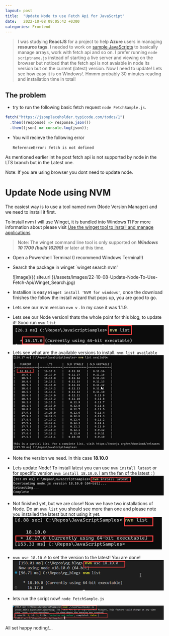 ```yaml
---
layout: post
title:  "Update Node to use Fetch Api for JavaScript"
date:   2022-10-08 09:05:42 +0300
categories: Frontend
---
```

> I was studying **ReactJS** for a project to help **Azure** users in managing **resource tags**. I needed to work on [sample JavaScripts](https://github.com/emrgcl/JavaScriptSamples) to basically manage arrays, work with fetch api and so on. I prefer running `node scriptname.js` instead of starting a live server and viewing on the browser but noticed that the fetch api is not avaiable in node lts version but on the current (latest) version. Now I need to update! Lets see how easy it is on Windows!. Hmmm probably 30 minutes reading and installation time in total!

## The problem
- try to run the following basic fetch request `node FetchSample.js`.

```JavaScript
fetch("https://jsonplaceholder.typicode.com/todos/1")
  .then((response) => response.json())
  .then((json) => console.log(json));
```
- You will recieve the following error

    `
    ReferenceError: fetch is not defined
    `

As mentioned earlier int he post fetch api is not supported by node in the LTS branch but in the Latest one.

Note: If you are  using browser you dont need to update node.

# Update Node using NVM

The easiest way is to use a tool named nvm (Node Version Manager) and we need to install it first.

To install nvm I will use Winget, it is bundled into Windows 11  For more information about please visit [Use the winget tool to install and manage applications](https://learn.microsoft.com/en-us/windows/package-manager/winget/)

> Note: The winget command line tool is only supported on ***Windows 10 1709 (build 16299)*** or later at this time.
- Open a Powershell Terminal (I recommend Windows Terminal!)
- Search the package in winget `winget search nvm' 

    ![image]({{ site.url }}/assets/images/22-10-08-Update-Node-To-Use-Fetch-Api/Winget_Search.jpg)

- Installion is easy `Winget install 'NVM for windows'`, once the download finishes the follow the install wizard that pops up, you are good to go.
- Lets see our nvm version `nvm v` . In my case it was 1.1.9.
- Lets see our Node version! thats the whole point for this blog, to update it! Sooo run `nvm list`
    ![image](../assets/images/22-10-08-Update-Node-To-Use-Fetch-Api/NVM_Current_Version.jpg)
- Lets see what are the available versions to install. `nvm list available`
    ![image](../assets/images/22-10-08-Update-Node-To-Use-Fetch-Api/NVM_Available_Versions.jpg)
- Note the version we need. In this case **18.10.0**
- Lets update Node! To install latest you can use `nvm install latest` or for specific version `nvm install 18.10.0`. I am the fan of the latest : )
    ![image](../assets/images/22-10-08-Update-Node-To-Use-Fetch-Api/nvm_install_latest.jpg)
- Not finished yet, but we are close! Now we have two installations of Node. Do an `nvm list` you should see more than one and please note you installed the latest but not using it yet.
    ![image](../assets/images/22-10-08-Update-Node-To-Use-Fetch-Api/NVM_list.jpg)
- `nvm use 18.10.0` to set the version to the latest! You are done!
    ![image](../assets/images/22-10-08-Update-Node-To-Use-Fetch-Api/nvm_use.jpg)
- lets run the script now! `node FetchSample.js`

    ![image](../assets/images/22-10-08-Update-Node-To-Use-Fetch-Api/use-fetch-with-node.jpg)

All set happy noding!...